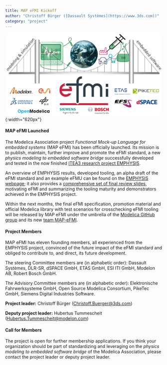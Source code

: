 ```yaml
---
title: MAP eFMI Kickoff
author: "Christoff Bürger ([Dassault Systèmes](https://www.3ds.com))"
category: "project"
---
```


![eFMI Kickoff](map-efmi-kickoff.png "eFMI Kickoff"){:width="620px"}

#### MAP eFMI Launched

The Modelica Association project _Functional Mock-up Language for embedded systems_ (MAP eFMI) has been officially launched. Its mission is to publish, maintain, further improve and promote the eFMI standard, a new _physics modeling to embedded software bridge_ successfully developed and tested in the now finished [ITEA3 research project EMPHYSIS](https://itea3.org/project/emphysis.html).

An overview of EMPHYSIS results, developed tooling, an alpha draft of the eFMI standard and an example eFMU can be found on the [EMPHYSIS webpage](https://emphysis.github.io/); it also provides a [comprehensive set of final review slides](https://emphysis.github.io/pages/downloads/emphysis-itea3-review-slides-excerpt.pdf), motivating eFMI and summarizing the tooling maturity and demonstrators achieved in the EMPHYSIS project.

Within the next months, the final eFMI specification, promotion material and official Modelica library with test scenarios for crosschecking eFMI tooling will be released by MAP eFMI under the umbrella of the [Modelica GitHub group](https://github.com/modelica) and its new [team MAP-eFMI](https://github.com/orgs/modelica/teams/map-efmi).

#### Project Members

MAP eFMI has eleven founding members, all experienced from the EMPHYSIS project, convinced of the future impact of the eFMI standard and obliged to contribute to, and direct, its future development.

The steering Committee members  are (in alphabetic order): Dassault Systèmes, DLR-SR, dSPACE GmbH, ETAS GmbH, ESI ITI GmbH, Modelon AB, Robert Bosch GmbH.

The Advisory Committee members are (in alphabetic order): Elektronische Fahrwerksysteme GmbH, Open Source Modelica Consortium, PikeTec GmbH, Siemens Digital Industries Software.

**Project leader:** Christoff Bürger (Christoff.Buerger@3ds.com)

**Deputy project leader:** Hubertus Tummescheit (Hubertus.Tummescheit@modelon.com)

#### Call for Members

The project is open for further membership applications. If you think your organization should be part of standardizing and leveraging on the _physics modeling to embedded software bridge_ of the Modelica Association, please contact the project leader or deputy project leader.